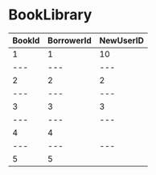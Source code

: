 # BookLibrary
BookId | BorrowerId | NewUserID |
--- | --- | --- |
1 | 1 | 10 |
--- | --- | --- |
2 | 2 | 2 |
--- | --- | --- |
3 | 3 | 3 |
--- | --- | --- |
4 | 4 |  |
--- | --- | --- |
5 | 5 |  |
